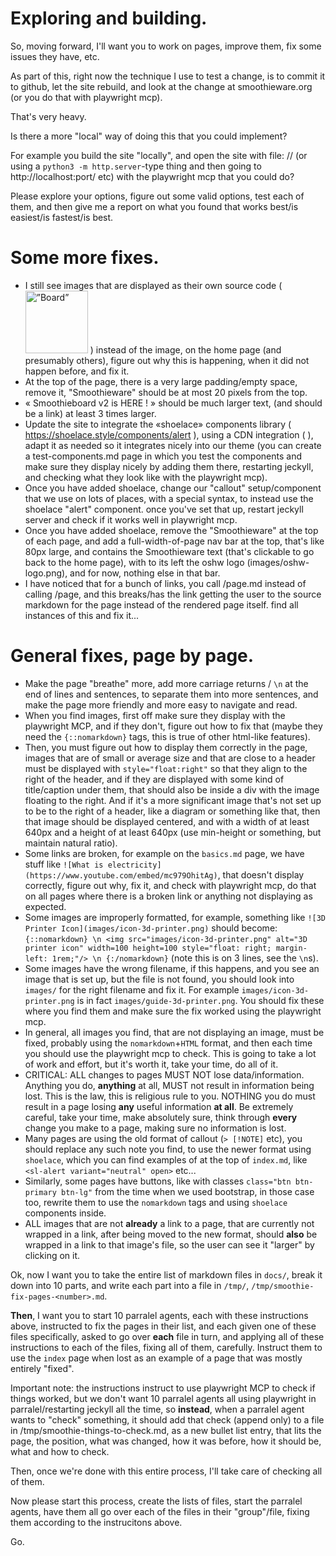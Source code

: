 # Exploring and building.

So, moving forward, I'll want you to work on pages, improve them, fix some issues they have, etc.

As part of this, right now the technique I use to test a change, is to commit it to github, let the site rebuild, and look at the change at smoothieware.org (or you do that with playwright mcp).

That's very heavy.

Is there a more "local" way of doing this that you could implement?

For example you build the site "locally", and open the site with file: // (or using a `python3 -m http.server`-type thing and then going to http://localhost:port/ etc) with the playwright mcp that you could do?

Please explore your options, figure out some valid options, test each of them, and then give me a report on what you found that works best/is easiest/is fastest/is best.

# Some more fixes.

* I still see images that are displayed as their own source code ( <img src=”images/board.png” alt=”Board” width=100 height=100> ) instead of the image, on the home page (and presumably others), figure out why this is happening, when it did not happen before, and fix it.
* At the top of the page, there is a very large padding/empty space, remove it, "Smoothieware" should be at most 20 pixels from the top.
* « Smoothieboard v2 is HERE ! » should be much larger text, (and should be a link) at least 3 times larger.
* Update the site to integrate the «shoelace» components library ( https://shoelace.style/components/alert ), using a CDN integration ( <link rel="stylesheet" href="https://cdn.jsdelivr.net/npm/@shoelace-style/shoelace@2.20.1/cdn/themes/light.css" /><script type="module" src="https://cdn.jsdelivr.net/npm/@shoelace-style/shoelace@2.20.1/cdn/shoelace-autoloader.js"></script>
 ), adapt it as needed so it integrates nicely into our theme (you can create a test-components.md page in which you test the components and make sure they display nicely by adding them there, restarting jeckyll, and checking what they look like with the playwright mcp).
* Once you have added shoelace, change our "callout" setup/component that we use on lots of places, with a special syntax, to instead use the shoelace "alert" component. once you've set that up, restart jeckyll server and check if it works well in playwright mcp.
* Once you have added shoelace, remove the "Smoothieware" at the top of each page, and add a full-width-of-page nav bar at the top, that's like 80px large, and contains the Smoothieware text (that's clickable to go back to the home page), with to its left the oshw logo (images/oshw-logo.png), and for now, nothing else in that bar.
* I have noticed that for a bunch of links, you call /page.md instead of calling /page, and this breaks/has the link getting the user to the source markdown for the page instead of the rendered page itself. find all instances of this and fix it...









# General fixes, page by page.

* Make the page "breathe" more, add more carriage returns / `\n` at the end of lines and sentences, to separate them into more sentences, and make the page more friendly and more easy to navigate and read.
* When you find images, first off make sure they display with the playwright MCP, and if they don't, figure out how to fix that (maybe they need the `{::nomarkdown}` tags, this is true of other html-like features).
* Then, you must figure out how to display them correctly in the page, images that are of small or average size and that are close to a header must be displayed with `style="float:right"` so that they align to the right of the header, and if they are displayed with some kind of title/caption under them, that should also be inside a div with the image floating to the right. And if it's a more significant image that's not set up to be to the right of a header, like a diagram or something like that, then that image should be displayed centered, and with a width of at least 640px and a height of at least 640px (use min-height or something, but maintain natural ratio).
* Some links are broken, for example on the `basics.md` page, we have stuff like `![What is electricity](https://www.youtube.com/embed/mc979OhitAg)`, that doesn't display correctly, figure out why, fix it, and check with playwright mcp, do that on all pages where there is a broken link or anything not displaying as expected.
* Some images are improperly formatted, for example, something like `![3D Printer Icon](images/icon-3d-printer.png)` should become: `{::nomarkdown} \n <img src="images/icon-3d-printer.png" alt="3D printer icon" width=100 height=100 style="float: right; margin-left: 1rem;"/> \n {:/nomarkdown}` (note this is on 3 lines, see the `\n`s).
* Some images have the wrong filename, if this happens, and you see an image that is set up, but the file is not found, you should look into `images/` for the right filename and fix it. For example `images/icon-3d-printer.png` is in fact `images/guide-3d-printer.png`. You should fix these where you find them and make sure the fix worked using the playwright mcp.
* In general, all images you find, that are not displaying an image, must be fixed, probably using the `nomarkdown`+`HTML` format, and then each time you should use the playwright mcp to check. This is going to take a lot of work and effort, but it's worth it, take your time, do all of it.
* CRITICAL: ALL changes to pages MUST NOT lose data/information. Anything you do, **anything** at all, MUST not result in information being lost. This is the law, this is religious rule to you. NOTHING you do must result in a page losing **any** useful information **at all**. Be extremely careful, take your time, make absolutely sure, think through **every** change you make to a page, making sure no information is lost.
* Many pages are using the old format of callout (`> [!NOTE]` etc), you should replace any such note you find, to use the newer format using `shoelace`, which you can find examples of at the top of `index.md`, like `<sl-alert variant="neutral" open>` etc...
* Similarly, some pages have buttons, like with classes `class="btn btn-primary btn-lg"` from the time when we used bootstrap, in those case too, rewrite them to use the `nomarkdown` tags and using `shoelace` components inside.
* ALL images that are not **already** a link to a page, that are currently not wrapped in a link, after being moved to the new format, should **also** be wrapped in a link to that image's file, so the user can see it "larger" by clicking on it.

Ok, now I want you to take the entire list of markdown files in `docs/`, break it down into 10 parts, and write each part into a file in `/tmp/`, `/tmp/smoothie-fix-pages-<number>.md`.

**Then**, I want you to start 10 parralel agents, each with these instructions above, instructed to fix the pages in their list, and each given one of these files specifically, asked to go over **each** file in turn, and applying all of these instructions to each of the files, fixing all of them, carefully. Instruct them to use the `index` page when lost as an example of a page that was mostly entirely "fixed".

Important note: the instructions instruct to use playwright MCP to check if things worked, but we don't want 10 parralel agents all using playwright in parralel/restarting jeckyll all the time, so **instead**, when a parralel agent wants to "check" something, it should add that check (append only) to a file in /tmp/smoothie-things-to-check.md, as a new bullet list entry, that lits the page, the position, what was changed, how it was before, how it should be, what and how to check.

Then, once we're done with this entire process, I'll take care of checking all of them.

Now please start this process, create the lists of files, start the parralel agents, have them all go over each of the files in their "group"/file, fixing them according to the instrucitons above.

Go.